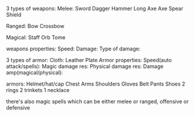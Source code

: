 3 types of weapons:
Melee:
Sword
Dagger
Hammer
Long Axe
Axe
Spear
Shield

Ranged:
Bow
Crossbow

Magical:
Staff
Orb
Tome

weapons properties:
Speed:
Damage:
Type of damage:

3 types of armor:
Cloth: 
Leather
Plate
Armor properties:
Speed(auto attack/spells):
Magic damage res:
Physical damage res:
Damage amp(magical/physical):

armors:
Helmet/hat/cap
Chest
Arms
Shoulders
Gloves
Belt
Pants
Shoes
2 rings
2 trinkets
1 necklace

there's also magic spells which can be either melee or ranged, offensive or defensive
